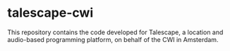 talescape-cwi
=============

This repository contains the code developed for Talescape, a location and audio-based programming platform, on behalf of the CWI in Amsterdam.
